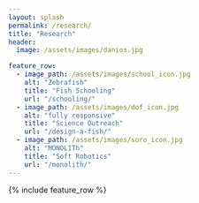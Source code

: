 ```yaml
---
layout: splash
permalink: /research/
title: "Research"
header:
  image: /assets/images/danios.jpg

feature_row:
  - image_path: /assets/images/school_icon.jpg
    alt: "Zebrafish"
    title: "Fish Schooling"
    url: "/schooling/"
  - image_path: /assets/images/dof_icon.jpg
    alt: "fully responsive"
    title: "Science Outreach"
    url: "/design-a-fish/"
  - image_path: /assets/images/soro_icon.jpg
    alt: "MONOLITh"
    title: "Soft Robotics"
    url: "/monolith/"
---
```


{% include feature_row %}